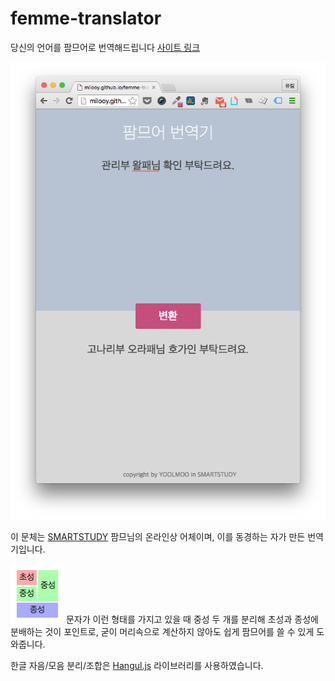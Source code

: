 # femme-translator
당신의 언어를 팜므어로 번역해드립니다
<a href='http://milooy.github.io/femme-translator/'>사이트 링크</a>

![Example](img/example.png)

이 문체는 <a href='http://www.smartstudy.co.kr/'>SMARTSTUDY</a> 팜므님의 온라인상 어체이며, 이를 동경하는 자가 만든 번역기입니다.


![Layout](img/layout.jpg)
문자가 이런 형태를 가지고 있을 때 중성 두 개를 분리해 초성과 종성에 분배하는 것이 포인트로, 
굳이 머리속으로 계산하지 않아도 쉽게 팜므어를 쓸 수 있게 도와줍니다.

한글 자음/모음 분리/조합은 <a href='https://github.com/e-/Hangul.js'>Hangul.js</a> 라이브러리를 사용하였습니다.
